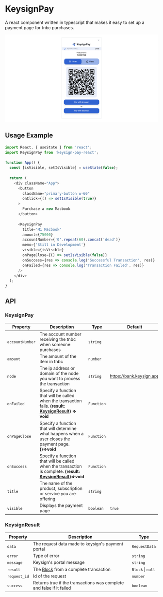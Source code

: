 # KeysignPay

A react component written in typescript that makes it easy to set up a payment page for tnbc purchases.

![Keysign Payment Page Screenshot](./keysign_pay_img.png)

## Usage Example

```ts
import React, { useState } from 'react';
import KeysignPay from 'keysign-pay-react';

function App() {
  const [isVisible, setIsVisible] = useState(false);

  return (
    <div className="App">
      <button
        className="primary-button w-60"
        onClick={() => setIsVisible(true)}
      >
        Purchase a new Macbook
      </button>

      <KeysignPay
        title="M1 Macbook"
        amount={75000}
        accountNumber={'0'.repeat(60).concat('dead')}
        memo={'Still in Development'}
        visible={isVisible}
        onPageClose={() => setIsVisible(false)}
        onSuccess={res => console.log('Successful Transaction', res)}
        onFailed={res => console.log('Transaction Failed', res)}
      />
    </div>
  );
}
```

## API

### KeysignPay

| Property        | Description                                                                                                                  | Type       | Default                  |
| --------------- | ---------------------------------------------------------------------------------------------------------------------------- | ---------- | ------------------------ |
| `accountNumber` | The account number receiving the tnbc when someone purchases                                                                 | `string`   |                          |
| `amount`        | The amount of the item in tnbc                                                                                               | `number`   |                          |
| `node`          | The ip address or domain of the node you want to process the transaction                                                     | `string`   | https://bank.keysign.app |
| `onFailed`      | Specify a function that will be called when the transaction fails. **(result: [KeysignResult](#keysignresult)) => void**     | `Function` |                          |
| `onPageClose`   | Specify a function that will determine what happens when a user closes the payment page. **()=>void**                        | `Function` |                          |
| `onSuccess`     | Specify a function that will be called when the transaction is complete. **(result: [KeysignResult](#keysignresult))=>void** | `Function` |                          |
| `title`         | The name of the product, subscription or service you are offering                                                            | `string`   |                          |
| `visible`       | Displays the payment page                                                                                                    | `boolean`  | `true`                   |

### KeysignResult

| Property     | Description                                                                                     | Type              |
| ------------ | ----------------------------------------------------------------------------------------------- | ----------------- |
| `data`       | The request data made to keysign's payment portal                                               | `RequestData`     |
| `error`      | Type of error                                                                                   | `string`          |
| `message`    | Keysign's portal message                                                                        | `string`          |
| `result`     | The [Block](https://developer.thenewboston.com/api/bank-api/blocks) from a complete transaction | `Block` \| `null` |  |
| `request_id` | Id of the request                                                                               | `number`          |
| `success`    | Returns true if the transactions was complete and false if it failed                            | `boolean`         |
